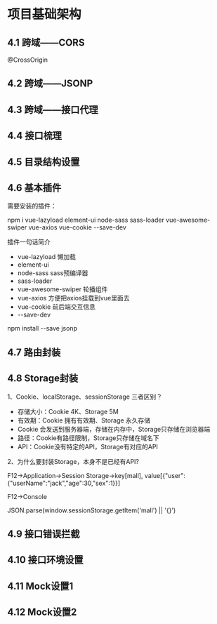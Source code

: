 # 项目基础架构

## 4.1 跨域——CORS

@CrossOrigin

## 4.2 跨域——JSONP



## 4.3 跨域——接口代理

## 4.4 接口梳理

## 4.5 目录结构设置



## 4.6 基本插件

需要安装的插件：

npm i vue-lazyload  element-ui  node-sass sass-loader vue-awesome-swiper vue-axios vue-cookie  --save-dev

插件一句话简介

* vue-lazyload  懒加载
* element-ui  
* node-sass    sass预编译器
* sass-loader
* vue-awesome-swiper    轮播组件
* vue-axios   方便把axios挂载到vue里面去
* vue-cookie   前后端交互信息
* --save-dev

npm install --save jsonp



## 4.7 路由封装



## 4.8 Storage封装

1、Cookie、localStorage、sessionStorage 三者区别？

* 存储大小：Cookie 4K、Storage 5M
* 有效期：Cookie 拥有有效期、Storage 永久存储
* Cookie 会发送到服务器端，存储在内存中，Storage只存储在浏览器端
* 路径：Cookie有路径限制，Storage只存储在域名下
* API：Cookie没有特定的API，Storage有对应的API

2、为什么要封装Storage，本身不是已经有API?

F12->Application->Session Storage->key[mall], value[{"user":{"userName":"jack","age":30,"sex":1}}]

F12->Console

JSON.parse(window.sessionStorage.getItem('mall') || '{}')



## 4.9 接口错误拦截



## 4.10 接口环境设置



## 4.11 Mock设置1

## 4.12 Mock设置2